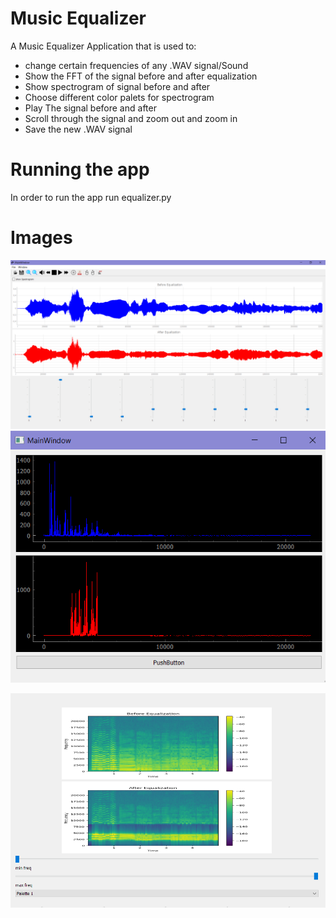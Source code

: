 # Music Equalizer
A Music Equalizer Application that is used to:
* change certain frequencies of any .WAV signal/Sound 
* Show the FFT of the signal before and after equalization
* Show spectrogram of signal before and after
* Choose different color palets for spectrogram
* Play The signal before and after
* Scroll through the signal and zoom out and zoom in
* Save the new .WAV signal
# Running the app
In order to run the app run equalizer.py

# Images
![picture alt](Equalizer.PNG "Equalizer")
![picture alt](FFT.PNG "FFT")

![picture alt](Spectro.PNG "Spectrogram")
